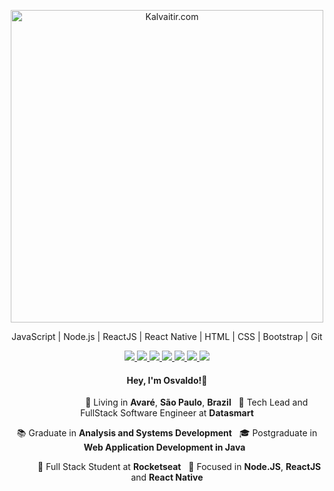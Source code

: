 <p align="center">
  <img src="https://github.com/osvaldokalvaitir/osvaldokalvaitir/blob/master/.github/assets/logo.png" width="500"
  alt="Kalvaitir.com" />
</p>

<p align="center">
  JavaScript | Node.js | ReactJS | React Native | HTML | CSS | Bootstrap | Git
</p>

<p align="center">
  <a
    href="https://www.kalvaitir.com"
    alt="Kalvaitir"
    target="blank"
  >
    <img src="https://img.shields.io/badge/-kalvaitir.com-28A745?style=flat&logo=microsoft-edge&logoColor=white" />
  </a>
  <a
    href="https://web.whatsapp.com/send?phone=+5514997275133" 
    alt="WhatsApp"
    target="blank"
  >
    <img src="https://img.shields.io/badge/-WhatsApp-28A745?style=flat&logo=WhatsApp&logoColor=white" />
  </a>
  <a
    href="mailto:osvaldokalvaitir@outlook.com" 
    alt="Outlook"
    target="blank"
  >
    <img src="https://img.shields.io/badge/-Outlook-28A745?style=flat&logo=microsoft-outlook&logoColor=white" />
  </a>
  <a
    href="https://www.linkedin.com/in/osvaldokalvaitir" 
    alt="LinkedIn"
    target="blank"
  >
    <img src="https://img.shields.io/badge/-LinkedIn-28A745?style=flat&logo=Linkedin&logoColor=white" />
  </a>
  <a
    href="https://github.com/osvaldokalvaitir"
    alt="GitHub"
    target="blank"
  >
    <img src="https://img.shields.io/badge/-GitHub-28A745?style=flat&logo=Github&logoColor=white" />
  </a>
  <a
    href="https://www.facebook.com/osvaldokalvaitir" 
    alt="Facebook"
    target="blank"
  >
    <img src="https://img.shields.io/badge/-Facebook-28A745?style=flat&logo=Facebook&logoColor=white" />
  </a>
  <a
    href="https://www.instagram.com/osvaldokalvaitir" 
    alt="Instagram"
    target="blank"
  >
    <img src="https://img.shields.io/badge/-Instagram-28A745?style=flat&logo=Instagram&logoColor=white" />
  </a>
</p>

<h4 align="center">
  Hey, I'm Osvaldo!👋
</h4>
<p align="center">
  &nbsp; &nbsp; &nbsp; &nbsp; &nbsp; &nbsp; &nbsp; &nbsp; &nbsp; &nbsp; &nbsp; &nbsp; 📌 Living in <b>Avaré</b>, <b>São Paulo</b>, <b>Brazil</b> &nbsp; 💼 Tech Lead and FullStack Software Engineer at <b>Datasmart</b>
</p>
<p align="center">
  📚 Graduate in <b>Analysis and Systems Development</b> &nbsp; 🎓 Postgraduate in <b>Web Application Development in Java</b> &nbsp;
</p>
<p align="center">
  &nbsp; &nbsp; &nbsp; &nbsp; &nbsp; 🚀 Full Stack Student at <b>Rocketseat</b> &nbsp; 🎯 Focused in <b>Node.JS</b>, <b>ReactJS</b> and <b>React Native</b>
</p>
